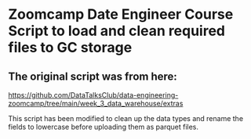 # Zoomcamp Date Engineer Course Script to load and clean required files to GC storage

## The original script was from here:

https://github.com/DataTalksClub/data-engineering-zoomcamp/tree/main/week_3_data_warehouse/extras

This script has been modified to clean up the data types and rename the fields to lowercase before uploading them as parquet files.
